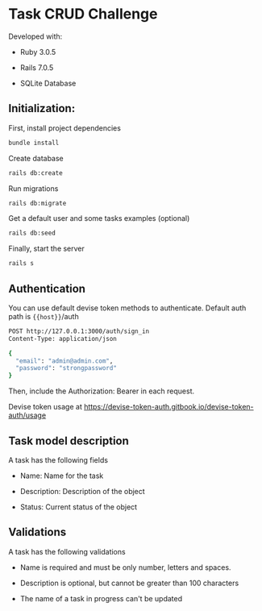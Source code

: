 # Task CRUD Challenge

Developed with:

* Ruby 3.0.5

* Rails 7.0.5

* SQLite Database

## Initialization:

First, install project dependencies

```sh
bundle install
```

Create database

```sh
rails db:create
```

Run migrations

```sh
rails db:migrate
```

Get a default user and some tasks examples (optional)
```sh
rails db:seed
```

Finally, start the server
```sh
rails s
```

## Authentication

You can use default devise token methods to authenticate. Default auth path is `{{host}}`/auth

```sh
POST http://127.0.0.1:3000/auth/sign_in
Content-Type: application/json

{
  "email": "admin@admin.com",
  "password": "strongpassword"
}
```

Then, include the Authorization: Bearer in each request.

Devise token usage at https://devise-token-auth.gitbook.io/devise-token-auth/usage


## Task model description

A task has the following fields

* Name: Name for the task

* Description: Description of the object

* Status: Current status of the object

## Validations

A task has the following validations

* Name is required and must be only number, letters and spaces.

* Description is optional, but cannot be greater than 100 characters

* The name of a task in progress can't be updated